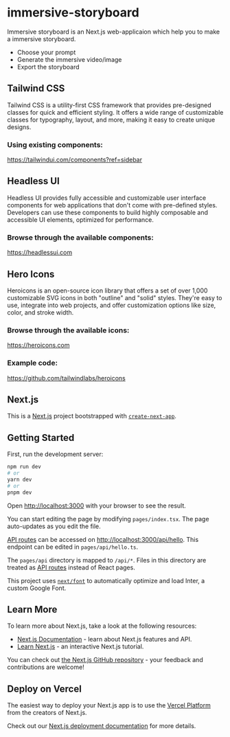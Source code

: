 # immersive-storyboard

Immersive storyboard is an Next.js web-applicaion which help you to make a immersive storyboard.

* Choose your prompt
* Generate the immersive video/image
* Export the storyboard

## Tailwind CSS

Tailwind CSS is a utility-first CSS framework that provides pre-designed classes for quick and efficient styling. It offers a wide range of customizable classes for typography, layout, and more, making it easy to create unique designs.

### Using existing components:

https://tailwindui.com/components?ref=sidebar

## Headless UI

Headless UI provides fully accessible and customizable user interface components for web applications that don't come with pre-defined styles. Developers can use these components to build highly composable and accessible UI elements, optimized for performance.

### Browse through the available components:
https://headlessui.com

## Hero Icons

Heroicons is an open-source icon library that offers a set of over 1,000 customizable SVG icons in both "outline" and "solid" styles. They're easy to use, integrate into web projects, and offer customization options like size, color, and stroke width.

### Browse through the available icons:
https://heroicons.com

### Example code:
https://github.com/tailwindlabs/heroicons

## Next.js

This is a [Next.js](https://nextjs.org/) project bootstrapped with [`create-next-app`](https://github.com/vercel/next.js/tree/canary/packages/create-next-app).

## Getting Started

First, run the development server:

```bash
npm run dev
# or
yarn dev
# or
pnpm dev
```

Open [http://localhost:3000](http://localhost:3000) with your browser to see the result.

You can start editing the page by modifying `pages/index.tsx`. The page auto-updates as you edit the file.

[API routes](https://nextjs.org/docs/api-routes/introduction) can be accessed on [http://localhost:3000/api/hello](http://localhost:3000/api/hello). This endpoint can be edited in `pages/api/hello.ts`.

The `pages/api` directory is mapped to `/api/*`. Files in this directory are treated as [API routes](https://nextjs.org/docs/api-routes/introduction) instead of React pages.

This project uses [`next/font`](https://nextjs.org/docs/basic-features/font-optimization) to automatically optimize and load Inter, a custom Google Font.

## Learn More

To learn more about Next.js, take a look at the following resources:

- [Next.js Documentation](https://nextjs.org/docs) - learn about Next.js features and API.
- [Learn Next.js](https://nextjs.org/learn) - an interactive Next.js tutorial.

You can check out [the Next.js GitHub repository](https://github.com/vercel/next.js/) - your feedback and contributions are welcome!

## Deploy on Vercel

The easiest way to deploy your Next.js app is to use the [Vercel Platform](https://vercel.com/new?utm_medium=default-template&filter=next.js&utm_source=create-next-app&utm_campaign=create-next-app-readme) from the creators of Next.js.

Check out our [Next.js deployment documentation](https://nextjs.org/docs/deployment) for more details.






